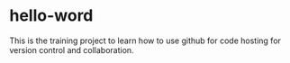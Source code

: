 # hello-word
This is the training project to learn how to use github for code hosting for version control and collaboration.
